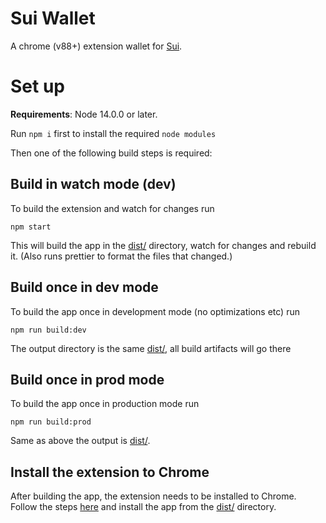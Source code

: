 # Sui Wallet

A chrome (v88+) extension wallet for [Sui](https://sui.io).

# Set up

**Requirements**: Node 14.0.0 or later.

Run `npm i` first to install the required `node modules`

Then one of the following build steps is required:

## Build in watch mode (dev)

To build the extension and watch for changes run

```
npm start
```

This will build the app in the [dist/](./dist/) directory, watch for changes and rebuild it. (Also runs prettier to format the files that changed.)

## Build once in dev mode

To build the app once in development mode (no optimizations etc) run

```
npm run build:dev
```

The output directory is the same [dist/](./dist/), all build artifacts will go there

## Build once in prod mode

To build the app once in production mode run

```
npm run build:prod
```

Same as above the output is [dist/](./dist/).

## Install the extension to Chrome

After building the app, the extension needs to be installed to Chrome. Follow the steps [here](https://developer.chrome.com/docs/extensions/mv3/getstarted/#unpacked) and install the app from the [dist/](./dist/) directory.

